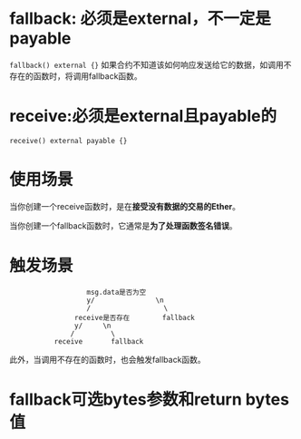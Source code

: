 # fallback: 必须是external，不一定是payable
```fallback() external {}```
如果合约不知道该如何响应发送给它的数据，如调用不存在的函数时，将调用fallback函数。

# receive:必须是external且payable的
```receive() external payable {}```

# 使用场景
当你创建一个receive函数时，是在**接受没有数据的交易的Ether**。

当你创建一个fallback函数时，它通常是**为了处理函数签名错误**。

# 触发场景
                       msg.data是否为空
                       y/               \n
                       /                  \
                    receive是否存在        fallback
                    y/     \n               
                   /         \
               receive       fallback
   
   此外，当调用不存在的函数时，也会触发fallback函数。
   
# fallback可选bytes参数和return bytes值
